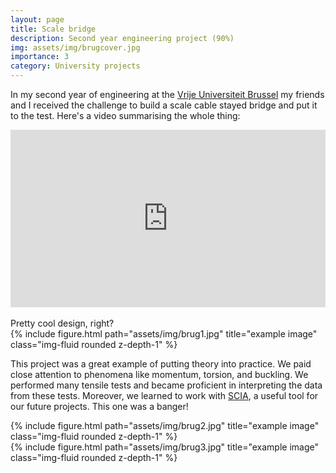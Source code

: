 ```yaml
---
layout: page
title: Scale bridge
description: Second year engineering project (90%)
img: assets/img/brugcover.jpg
importance: 3
category: University projects
---
```


In my second year of engineering at the [Vrije Universiteit Brussel](https://www.vub.be/nl) my friends and I received the challenge to build a scale cable stayed bridge and put it to the test. Here's a video summarising the whole thing:

<div class="row">
    <div class="container" id="yt-frame">
  <iframe class="responsive-iframe" src="https://www.youtube.com/embed/pl8Y6HKPvpc" title="YouTube video player" align="middle" frameborder="0" allow="accelerometer; autoplay; clipboard-write; encrypted-media; gyroscope; picture-in-picture; web-share" allowfullscreen id="test"></iframe>
</div>
<style>
  #yt-frame {
    position: relative;
    width: 100%;
    padding-top: 56.25%;
  }
  #yt-frame>iframe {
    position: absolute;
    top: 0;
    left: 0;
    width: 100%;
    height: 100%;
  }
</style>

</div>
<br>
Pretty cool design, right?
<br>
<div class="row">
    <div class="col-sm mt-3 mt-md-0">
        {% include figure.html path="assets/img/brug1.jpg" title="example image" class="img-fluid rounded z-depth-1" %}
    </div>
</div>

This project was a great example of putting theory into practice. We paid close attention to phenomena like momentum, torsion, and buckling. We performed many tensile tests and became proficient in interpreting the data from these tests. Moreover, we learned to work with [SCIA](https://www.scia.net/en/scia-engineer?gad=1&gclid=CjwKCAjw_aemBhBLEiwAT98FMlyN-BKDVb6qJuDUp87qkCJYo3LwOrJBqqam7EE3U096LgRlOFLqVRoCzX0QAvD_BwE), a useful tool for our future projects. This one was a banger!


<div class="row justify-content-sm-center">
    <div class="col-sm-8 mt-3 mt-md-0">
        {% include figure.html path="assets/img/brug2.jpg" title="example image" class="img-fluid rounded z-depth-1" %}
    </div>
    <div class="col-sm-4 mt-3 mt-md-0">
        {% include figure.html path="assets/img/brug3.jpg" title="example image" class="img-fluid rounded z-depth-1" %}
    </div>
</div>
